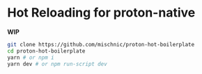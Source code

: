 # Hot Reloading for proton-native

**WIP**

```sh
git clone https://github.com/mischnic/proton-hot-boilerplate
cd proton-hot-boilerplate
yarn # or npm i
yarn dev # or npm run-script dev
```